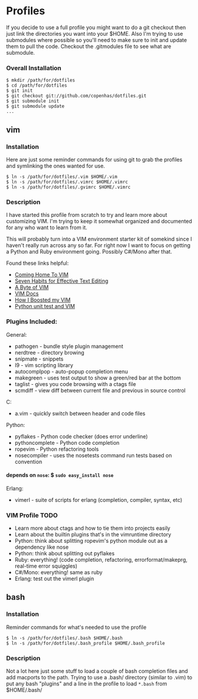 Profiles
========

If you decide to use a full profile you might want to do a git checkout then just link the directories you want into your $HOME. Also I'm trying to use submodules where possible so you'll need to make sure to init and update them to pull the code. Checkout the .gitmodules file to see what are submodule.

### Overall Installation

    $ mkdir /path/for/dotfiles
    $ cd /path/for/dotfiles
    $ git init
    $ git checkout git://github.com/copenhas/dotfiles.git
    $ git submodule init
    $ git submodule update
    ...


vim
---

### Installation

Here are just some reminder commands for using git to grab the profiles and symlinking the ones wanted for use.

    $ ln -s /path/for/dotfiles/.vim $HOME/.vim
    $ ln -s /path/for/dotfiles/.vimrc $HOME/.vimrc
    $ ln -s /path/for/dotfiles/.gvimrc $HOME/.vimrc


### Description

I have started this profile from scratch to try and learn more about customizing VIM. I'm trying to keep it somewhat organized and documented for any who want to learn from it. 

This will probably turn into a VIM environment starter kit of somekind since I haven't really run across any so far. For right now I want to focus on getting a Python and Ruby environment going. Possibly C#/Mono after that.

Found these links helpful:

* [Coming Home To VIM](http://stevelosh.com/blog/2010/09/coming-home-to-vim/#a-language-of-text-editing)
* [Seven Habits for Effective Text Editing](http://www.moolenaar.net/habits.html)
* [A Byte of VIM](http://www.swaroopch.com/notes/Vim_en:Table_of_Contents)
* [VIM Docs](http://vimdoc.sourceforge.net/htmldoc/)
* [How I Boosted my VIM](http://nvie.com/posts/how-i-boosted-my-vim/)
* [Python unit test and VIM](http://blog.staz.be/post/2010/09/04/Python-unit-test-and-vim)

### Plugins Included:
General:

* pathogen - bundle style plugin management
* nerdtree - directory browing
* snipmate - snippets
* l9 - vim scripting library
* autocomplpop - auto-popup completion menu
* makegreen - uses test output to show a green/red bar at the bottom
* taglist - gives you code browsing with a ctags file
* scmdiff - view diff between current file and previous in source control

C:

* a.vim - quickly switch between header and code files

Python:

* pyflakes - Python code checker (does error underline)
* pythoncomplete - Python code completion
* ropevim - Python refactoring tools
* nosecompiler - uses the nosetests command run tests based on convention
#### depends on `nose`: $ `sudo easy_install nose`

Erlang:

* vimerl - suite of scripts for erlang (completion, compiler, syntax, etc)

### VIM Profile TODO
* Learn more about ctags and how to tie them into projects easily
* Learn about the builtin plugins that's in the vimruntime directory
* Python: think about splitting ropevim's python module out as a dependency like nose
* Python: think about splitting out pyflakes
* Ruby: everything! (code completion, refactoring, errorformat/makeprg, real-time error squiggles)
* C#/Mono: everything! same as ruby
* Erlang: test out the vimerl plugin 


bash
----

### Installation

Reminder commands for what's needed to use the profile

    $ ln -s /path/for/dotfiles/.bash $HOME/.bash
    $ ln -s /path/for/dotfiles/.bash_profile $HOME/.bash_profile


### Description

Not a lot here just some stuff to load a couple of bash completion files and add macports to the path. Trying to use a .bash/ directory (similar to .vim) to put any bash "plugins" and a line in the profile to load `*.bash` from $HOME/.bash/
